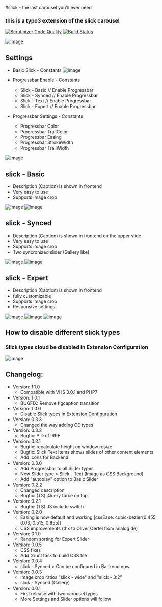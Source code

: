 #slick - the last carousel you'll ever need

### this is a typo3 extension of the slick carousel 

[![Scrutinizer Code Quality](https://scrutinizer-ci.com/g/misterboe/slickcarousel/badges/quality-score.png?b=develop)](https://scrutinizer-ci.com/g/misterboe/slickcarousel/?branch=develop)
[![Build Status](https://scrutinizer-ci.com/g/misterboe/slickcarousel/badges/build.png?b=develop)](https://scrutinizer-ci.com/g/misterboe/slickcarousel/build-status/develop)

![image](http://snag.gy/F79ys.jpg)

## Settings
* Basic Slick - Constants
![image](http://snag.gy/NaCqn.jpg)

* Progressbar Enable - Constants
    * Slick - Basic // Enable Progressbar
    * Slick - Synced // Enable Progressbar
    * Slick - Text // Enable Progressbar
    * Slick - Expert // Enable Progressbar

* Progressbar Settings - Constants
    * Progressbar Color
    * Progressbar TrailColor
    * Progressbar Easing
    * Progressbar StrokeWidth
    * Progressbar TrailWidth

![image](http://snag.gy/30gSn.jpg)

## slick - Basic
* Description (Caption) is shown in frontend
* Very easy to use
* Supports image crop

![image](http://snag.gy/LNt5C.jpg)
![image](http://snag.gy/FsWNa.jpg)

## slick - Synced
* Description (Caption) is shown in frontend on the upper slide
* Very easy to use
* Supports image crop
* Two syncronized slider (Gallery like)

![image](http://snag.gy/mHIHd.jpg)
![image](http://snag.gy/st65k.jpg)

## slick - Expert
* Description (Caption) is shown in frontend
* fully customizable
* Supports image crop
* Responsive settings

![image](http://snag.gy/E5w3q.jpg)
![image](http://snag.gy/NI3lB.jpg)
![image](http://snag.gy/TRror.jpg)

## How to disable different slick types

### Slick types cloud be disabled in Extension Configuration
![image](https://snag.gy/lgb6Hu.jpg)


## Changelog:
* Version: 1.1.0
    * Compatible with VHS 3.0.1 and PHP7
* Version: 1.0.1
    * BUGFIX: Remove figcaption transition
* Version: 1.0.0
    * Disable Slick types in Extension Configuration
* Version: 0.3.3
    * Changed the way adding CE types
* Version: 0.3.2
    * Bugfix: PID of IRRE
* Version: 0.3.1
    * Bugfix: recalculate height on window resize
    * Bugfix: Slick Text Items shows slides of other content elements
    * Add Icons for Backend
* Version: 0.3.0
    * Add Progressbar to all Slider types
    * New Slider type > Slick - Text (Image as CSS Background)
    * Add "autoplay" option to Basic Slider
* Version: 0.2.2
    * Changed description
    * Bugfix: (TS) jQuery force on top
* Version: 0.2.1
    * Bugfix: (TS) JS include switch
* Version: 0.2.0
    * Easing is now default and working [cssEase: cubic-bezier(0.455, 0.03, 0.515, 0.955)]
    * CSS improvements (thx to Oliver Oertel from analog.de)
* Version: 0.1.0
    * Random sorting for Expert Slider
* Version: 0.0.5
	* CSS fixes
	* Add Grunt task to build CSS file
* Version: 0.0.4
	* slick - Synced > Can be configured in Backend now
* Version: 0.0.3
	* Image crop ratios "slick - wide" and "slick - 3:2"
	* slick - Synced (Gallery)
* Version: 0.0.1
	* First release with two carousel types
	* More Settings and Slider options will follow
